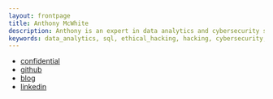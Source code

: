 ```yaml
---
layout: frontpage
title: Anthony McWhite
description: Anthony is an expert in data analytics and cybersecurity subject matter.
keywords: data_analytics, sql, ethical_hacking, hacking, cybersecurity, anthony_mc, wilmingtonDE, data_analyst
---
```


<div class="navbar">
  <div class="navbar-inner">
      <ul class="nav">
          <li><a href="{{ BASE_PATH }}/confidential.md">confidential</a></li>
          <li><a href="https://github.com/c0hort">github</a></li>
          <li><a href="https://c0hort.github.io">blog</a></li>
          <li><a rel="me" href="https://linkedin.com/anthony-mcwhite">linkedin</a></li>
      </ul>
  </div>
</div>
